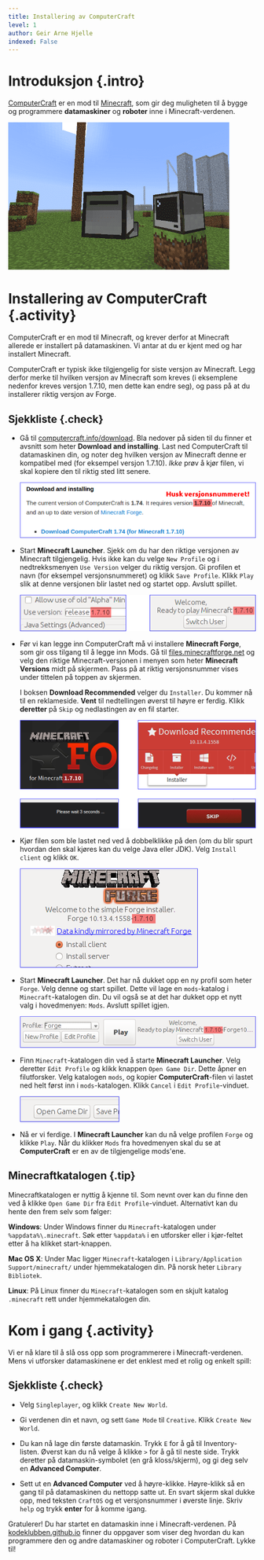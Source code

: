 ```yaml
---
title: Installering av ComputerCraft
level: 1
author: Geir Arne Hjelle
indexed: False
---
```


# Introduksjon {.intro}

[ComputerCraft](http://www.computercraft.info/) er en mod til
[Minecraft](https://minecraft.net/), som gir deg muligheten til å
bygge og programmere **datamaskiner** og **roboter** inne i
Minecraft-verdenen.

![](../introduksjon_til_computercraft/introduksjon_til_computercraft.png)

# Installering av ComputerCraft {.activity}

ComputerCraft er en mod til Minecraft, og krever derfor at Minecraft
allerede er installert på datamaskinen. Vi antar at du er kjent med og
har installert Minecraft.

ComputerCraft er typisk ikke tilgjengelig for siste versjon av
Minecraft. Legg derfor merke til hvilken versjon av Minecraft som
kreves (i eksemplene nedenfor kreves versjon 1.7.10, men dette kan
endre seg), og pass på at du installerer riktig versjon av Forge.

## Sjekkliste {.check}

+ Gå til
  [computercraft.info/download](http://www.computercraft.info/download/).
  Bla nedover på siden til du finner et avsnitt som heter **Download
  and installing**. Last ned ComputerCraft til datamaskinen din, og
  noter deg hvilken versjon av Minecraft denne er kompatibel med (for
  eksempel versjon 1.7.10). _Ikke_ prøv å kjør filen, vi skal kopiere
  den til riktig sted litt senere.

    [![](last_ned_computercraft.png)](http://www.computercraft.info/download/)

+ Start **Minecraft Launcher**. Sjekk om du har den riktige versjonen
  av Minecraft tilgjengelig. Hvis ikke kan du velge `New Profile` og i
  nedtrekksmenyen `Use Version` velger du riktig versjon. Gi profilen
  et navn (for eksempel versjonsnummeret) og klikk `Save
  Profile`. Klikk `Play` slik at denne versjonen blir lastet ned og
  startet opp. Avslutt spillet.

    ![](minecraft_versjon.png) <!-- Venstrejuster bildet -->

+ Før vi kan legge inn ComputerCraft må vi installere **Minecraft
  Forge**, som gir oss tilgang til å legge inn Mods. Gå til
  [files.minecraftforge.net](http://files.minecraftforge.net/) og velg
  den riktige Minecraft-versjonen i menyen som heter **Minecraft
  Versions** midt på skjermen. Pass på at riktig versjonsnummer vises
  under tittelen på toppen av skjermen.

    I boksen **Download Recommended** velger du `Installer`. Du kommer
    nå til en reklameside. **Vent** til nedtellingen øverst til høyre
    er ferdig. Klikk **deretter** på `Skip` og nedlastingen av en fil
    starter.

    [![](last_ned_forge.png)](http://files.minecraftforge.net/)

+ Kjør filen som ble lastet ned ved å dobbelklikke på den (om du blir
  spurt hvordan den skal kjøres kan du velge Java eller JDK). Velg
  `Install client` og klikk `OK`.

    ![](installer_forge.png) <!-- Venstrejuster bildet -->

+ Start **Minecraft Launcher**. Det har nå dukket opp en ny profil som
  heter `Forge`. Velg denne og start spillet. Dette vil lage en
  `mods`-katalog i `Minecraft`-katalogen din. Du vil også se at det
  har dukket opp et nytt valg i hovedmenyen: `Mods`. Avslutt spillet
  igjen.

    ![](start_forge.png) <!-- Venstrejuster bildet -->

+ Finn `Minecraft`-katalogen din ved å starte **Minecraft
  Launcher**. Velg deretter `Edit Profile` og klikk knappen `Open Game
  Dir`. Dette åpner en filutforsker. Velg katalogen `mods`, og kopier
  **ComputerCraft**-filen vi lastet ned helt først inn i
  `mods`-katalogen. Klikk `Cancel` i `Edit Profile`-vinduet.

    ![](minecraft_katalog.png) <!-- Venstrejuster bildet -->

+ Nå er vi ferdige. I **Minecraft Launcher** kan du nå velge
  profilen `Forge` og klikke `Play`. Når du klikker `Mods` fra
  hovedmenyen skal du se at **ComputerCraft** er en av de tilgjengelige
  mods'ene.

## Minecraftkatalogen {.tip}

Minecraftkatalogen er nyttig å kjenne til. Som nevnt over kan du finne
den ved å klikke `Open Game Dir` fra `Edit Profile`-vinduet.
Alternativt kan du hente den frem selv som følger:

**Windows**: Under Windows finner du `Minecraft`-katalogen under
`%appdata%\.minecraft`. Søk etter `%appdata%` i en utforsker eller i
kjør-feltet etter å ha klikket start-knappen.

**Mac OS X**: Under Mac ligger `Minecraft`-katalogen i
`Library/Application Support/minecraft/` under hjemmekatalogen din. På
norsk heter `Library` `Bibliotek`.

**Linux**: På Linux finner du `Minecraft`-katalogen som en skjult
katalog `.minecraft` rett under hjemmekatalogen din.

# Kom i gang {.activity}

Vi er nå klare til å slå oss opp som programmerere i
Minecraft-verdenen. Mens vi utforsker datamaskinene er det enklest med
et rolig og enkelt spill:

## Sjekkliste {.check}

+ Velg `Singleplayer`, og klikk `Create New World`.

+ Gi verdenen din et navn, og sett `Game Mode` til `Creative`. Klikk
  `Create New World`.

+ Du kan nå lage din første datamaskin.  Trykk `E` for å gå til
  Inventory-listen. Øverst kan du nå velge å klikke `>` for å gå til
  neste side. Trykk deretter på datamaskin-symbolet (en grå
  kloss/skjerm), og gi deg selv en **Advanced Computer**.

+ Sett ut en **Advanced Computer** ved å høyre-klikke. Høyre-klikk så
  en gang til på datamaskinen du nettopp satte ut. En svart skjerm
  skal dukke opp, med teksten `CraftOS` og et versjonsnummer i øverste
  linje. Skriv `help` og trykk **enter** for å komme igang.

Gratulerer! Du har startet en datamaskin inne i Minecraft-verdenen. På
[kodeklubben.github.io](http://kodeklubben.github.io/computercraft/)
finner du oppgaver som viser deg hvordan du kan programmere den og
andre datamaskiner og roboter i ComputerCraft. Lykke til!

